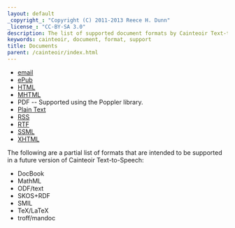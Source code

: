 ```yaml
---
layout: default
_copyright_: "Copyright (C) 2011-2013 Reece H. Dunn"
_license_: "CC-BY-SA 3.0"
description: The list of supported document formats by Cainteoir Text-to-Speech.
keywords: cainteoir, document, format, support
title: Documents
parent: /cainteoir/index.html
---
```


*  [email](mime)
*  [ePub](epub)
*  [HTML](html)
*  [MHTML](mime)
*  PDF -- Supported using the Poppler library.
*  [Plain Text](text)
*  [RSS](rss)
*  [RTF](rtf)
*  [SSML](ssml)
*  [XHTML](html)

The following are a partial list of formats that are intended to be supported
in a future version of Cainteoir Text-to-Speech:

*  DocBook
*  MathML
*  ODF/text
*  SKOS+RDF
*  SMIL
*  TeX/LaTeX
*  troff/mandoc
